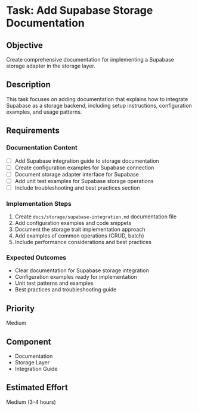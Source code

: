 # Task: Add Supabase Storage Documentation

## Objective
Create comprehensive documentation for implementing a Supabase storage adapter in the storage layer.

## Description
This task focuses on adding documentation that explains how to integrate Supabase as a storage backend, including setup instructions, configuration examples, and usage patterns.

## Requirements

### Documentation Content
- [ ] Add Supabase integration guide to storage documentation
- [ ] Create configuration examples for Supabase connection
- [ ] Document storage adapter interface for Supabase
- [ ] Add unit test examples for Supabase storage operations
- [ ] Include troubleshooting and best practices section

### Implementation Steps
1. Create `docs/storage/supabase-integration.md` documentation file
2. Add configuration examples and code snippets
3. Document the storage trait implementation approach
4. Add examples of common operations (CRUD, batch)
5. Include performance considerations and best practices

### Expected Outcomes
- Clear documentation for Supabase storage integration
- Configuration examples ready for implementation
- Unit test patterns and examples
- Best practices and troubleshooting guide

## Priority
Medium

## Component
- Documentation
- Storage Layer
- Integration Guide

## Estimated Effort
Medium (3-4 hours)
